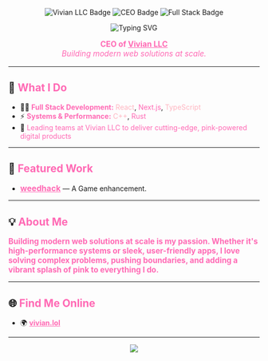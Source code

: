 <!-- HEADER -->


<p align="center">
  <img src="https://img.shields.io/badge/Vivian%20LLC-%23ff69b4?style=for-the-badge&logo=appveyor&logoColor=white" alt="Vivian LLC Badge" />
  <img src="https://img.shields.io/badge/CEO-%23ff69b4?style=for-the-badge&logo=star&logoColor=white" alt="CEO Badge" />
  <img src="https://img.shields.io/badge/Full%20Stack-%23ff69b4?style=for-the-badge&logo=typescript&logoColor=white" alt="Full Stack Badge" />
</p>

<p align="center">
  <img src="https://readme-typing-svg.demolab.com?font=Fira+Code&weight=900&size=36&pause=1000&color=FF69B4&center=true&vCenter=true&width=700&lines=Welcome+to+my+pink-powered+world!;Hi%2C+I'm+Vince+Lysukha+%F0%9F%92%97" alt="Typing SVG" />
</p>

<p align="center" style="color:#ff69b4;font-size:1.1em;">
  <b>CEO of <a href="https://vivian.lol" style="color:#ff69b4;">Vivian LLC</a></b> <br>
  <i>Building modern web solutions at scale.</i>
</p>




---

## 🚀 <span style="color:#ff69b4;">What I Do</span>

- 👨‍💻 <span style="color:#ff69b4;font-weight:bold;">Full Stack Development:</span> <span style="color:#ffb6c1;">React</span>, <span style="color:#ff69b4;">Next.js</span>, <span style="color:#ffb6c1;">TypeScript</span>  
- ⚡ <span style="color:#ff69b4;font-weight:bold;">Systems & Performance:</span> <span style="color:#ffb6c1;">C++</span>, <span style="color:#ff69b4;">Rust</span>  
- 🏢 <span style="color:#ff69b4;">Leading teams at Vivian LLC to deliver cutting-edge, pink-powered digital products</span>

---

## 🌟 <span style="color:#ff69b4;">Featured Work</span>

- <a href="https://github.com/weedhack" style="color:#ff69b4;font-weight:bold;font-size:1.15em;">weedhack</a> — A Game enhancement.

---

## 💡 <span style="color:#ff69b4;">About Me</span>

<span style="color:#ff69b4;font-weight:bold;font-size:1.1em;">
Building modern web solutions at scale is my passion. Whether it's high-performance systems or sleek, user-friendly apps, I love solving complex problems, pushing boundaries, and adding a vibrant splash of pink to everything I do.
</span>

---

## 🌐 <span style="color:#ff69b4;">Find Me Online</span>

- 🌍 <a href="https://vivian.lol" style="color:#ff69b4;font-weight:bold;">vivian.lol</a>

---

<p align="center">
  <img src="https://capsule-render.vercel.app/api?type=waving&color=ff69b4&height=120&section=footer"/>
</p>

<!--
Let's connect! Add your social media or contact info here if you want.
-->
